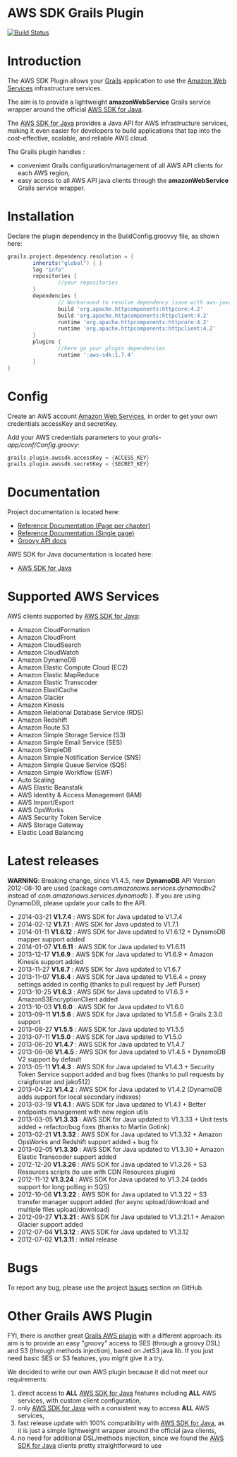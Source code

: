 AWS SDK Grails Plugin
=====================

[![Build Status](https://travis-ci.org/agorapulse/grails-aws-sdk.png)](https://travis-ci.org/agorapulse/grails-aws-sdk)

# Introduction

The AWS SDK Plugin allows your [Grails](http://grails.org) application to use the [Amazon Web Services](http://aws.amazon.com/) infrastructure services.

The aim is to provide a lightweight **amazonWebService** Grails service wrapper around the official [AWS SDK for Java](http://aws.amazon.com/sdkforjava/).

The [AWS SDK for Java](http://aws.amazon.com/sdkforjava/) provides a Java API for AWS infrastructure services, making it even easier for developers to build applications that tap into the cost-effective, scalable, and reliable AWS cloud.

The Grails plugin handles :

* convenient Grails configuration/management of all AWS API clients for each AWS region,
* easy access to all AWS API java clients through the **amazonWebService** Grails service wrapper.


# Installation

Declare the plugin dependency in the BuildConfig.groovvy file, as shown here:

```groovy
grails.project.dependency.resolution = {
		inherits("global") { }
		log "info"
		repositories {
				//your repositories
		}
		dependencies {
				// Workaround to resolve dependency issue with aws-java-sdk and http-builder (dependent on httpcore:4.0)
                build 'org.apache.httpcomponents:httpcore:4.2'
                build 'org.apache.httpcomponents:httpclient:4.2'
                runtime 'org.apache.httpcomponents:httpcore:4.2'
                runtime 'org.apache.httpcomponents:httpclient:4.2'
		}
		plugins {
				//here go your plugin dependencies
				runtime ':aws-sdk:1.7.4'
		}
}
```


# Config

Create an AWS account [Amazon Web Services](http://aws.amazon.com/), in order to get your own credentials accessKey and secretKey.

Add your AWS credentials parameters to your _grails-app/conf/Config.groovy_:

```groovy
grails.plugin.awssdk.accessKey = {ACCESS_KEY}
grails.plugin.awssdk.secretKey = {SECRET_KEY}
```

# Documentation

Project documentation is located here:

* [Reference Documentation (Page per chapter)](http://agorapulse.github.io/grails-aws-sdk/guide)
* [Reference Documentation (Single page)](http://agorapulse.github.io/grails-aws-sdk/guide/single.html)
* [Groovy API docs](http://agorapulse.github.io/grails-aws-sdk/gapi/)

AWS SDK for Java documentation is located here:

* [AWS SDK for Java](http://docs.amazonwebservices.com/AWSJavaSDK/latest/javadoc/index.html)

# Supported AWS Services

AWS clients supported by [AWS SDK for Java](http://aws.amazon.com/sdkforjava/):

* Amazon CloudFormation
* Amazon CloudFront
* Amazon CloudSearch
* Amazon CloudWatch
* Amazon DynamoDB
* Amazon Elastic Compute Cloud (EC2)
* Amazon Elastic MapReduce
* Amazon Elastic Transcoder
* Amazon ElastiCache
* Amazon Glacier
* Amazon Kinesis
* Amazon Relational Database Service (RDS)
* Amazon Redshift
* Amazon Route 53
* Amazon Simple Storage Service (S3)
* Amazon Simple Email Service (SES)
* Amazon SimpleDB
* Amazon Simple Notification Service (SNS)
* Amazon Simple Queue Service (SQS)
* Amazon Simple Workflow (SWF)
* Auto Scaling
* AWS Elastic Beanstalk
* AWS Identity & Access Management (IAM)
* AWS Import/Export
* AWS OpsWorks
* AWS Security Token Service
* AWS Storage Gateway
* Elastic Load Balancing

# Latest releases

**WARNING**: Breaking change, since V1.4.5, new **DynamoDB** API Version 2012-08-10 are used (package *com.amazonaws.services.dynamodbv2* instead of *com.amazonaws.services.dynamodb* ).
If you are using DynamoDB, please update your calls to the API.

* 2014-03-21 **V1.7.4** : AWS SDK for Java updated to V1.7.4
* 2014-02-12 **V1.7.1** : AWS SDK for Java updated to V1.7.1
* 2014-01-11 **V1.6.12** : AWS SDK for Java updated to V1.6.12 + DynamoDB mapper support added
* 2014-01-07 **V1.6.11** : AWS SDK for Java updated to V1.6.11
* 2013-12-17 **V1.6.9** : AWS SDK for Java updated to V1.6.9 + Amazon Kinesis support added
* 2013-11-27 **V1.6.7** : AWS SDK for Java updated to V1.6.7
* 2013-11-07 **V1.6.4** : AWS SDK for Java updated to V1.6.4 + proxy settings added in config (thanks to pull request by Jeff Purser)
* 2013-10-25 **V1.6.3** : AWS SDK for Java updated to V1.6.3 + AmazonS3EncryptionClient added
* 2013-10-03 **V1.6.0** : AWS SDK for Java updated to V1.6.0
* 2013-09-11 **V1.5.6** : AWS SDK for Java updated to V1.5.6 + Grails 2.3.0 support
* 2013-08-27 **V1.5.5** : AWS SDK for Java updated to V1.5.5
* 2013-07-11 **V1.5.0** : AWS SDK for Java updated to V1.5.0
* 2013-06-20 **V1.4.7** : AWS SDK for Java updated to V1.4.7
* 2013-06-06 **V1.4.5** : AWS SDK for Java updated to V1.4.5 + DynamoDB V2 support by default
* 2013-05-11 **V1.4.3** : AWS SDK for Java updated to V1.4.3 + Security Token Service support added and bug fixes (thanks to pull requests by craigforster and jako512)
* 2013-04-22 **V1.4.2** : AWS SDK for Java updated to V1.4.2 (DynamoDB adds support for local secondary indexes)
* 2013-03-19 **V1.4.1** : AWS SDK for Java updated to V1.4.1 + Better endpoints management with new region utils
* 2013-03-05 **V1.3.33** : AWS SDK for Java updated to V1.3.33 + Unit tests added + refactor/bug fixes (thanks to Martin Gotink)
* 2013-02-21 **V1.3.32** : AWS SDK for Java updated to V1.3.32 + Amazon OpsWorks and Redshift support added + bug fix
* 2013-02-05 **V1.3.30** : AWS SDK for Java updated to V1.3.30 + Amazon Elastic Transcoder support added
* 2012-12-20 **V1.3.26** : AWS SDK for Java updated to V1.3.26 + S3 Resources scripts (to use with CDN Resources plugin)
* 2012-11-12 **V1.3.24** : AWS SDK for Java updated to V1.3.24 (adds support for long polling in SQS)
* 2012-10-06 **V1.3.22** : AWS SDK for Java updated to V1.3.22 + S3 transfer manager support added (for async upload/download and multiple files upload/download)
* 2012-09-27 **V1.3.21** : AWS SDK for Java updated to V1.3.21.1 + Amazon Glacier support added
* 2012-07-04 **V1.3.12** : AWS SDK for Java updated to V1.3.12
* 2012-07-02 **V1.3.11** : initial release

# Bugs

To report any bug, please use the project [Issues](http://github.com/agorapulse/grails-aws-sdk/issues) section on GitHub.


# Other Grails AWS Plugin

FYI, there is another great [Grails AWS plugin](http://grails.org/plugin/aws) with a different approach: its aim is to provide an easy "groovy" access to SES (through a groovy DSL) and S3 (through methods injection), based on JetS3 java lib. If you just need basic SES or S3 features, you might give it a try.

We decided to write our own AWS plugin because it did not meet our requirements:

1. direct access to **ALL** [AWS SDK for Java](http://aws.amazon.com/sdkforjava/) features including **ALL** AWS services, with custom client configuration,
2. only [AWS SDK for Java](http://aws.amazon.com/sdkforjava/) with a consistent way to access **ALL** AWS services,
3. fast release update with 100% compatibility with [AWS SDK for Java](http://aws.amazon.com/sdkforjava/), as it is just a simple lightweight wrapper around the official java clients,
4. no need for additional DSL/methods injection, since we found the [AWS SDK for Java](http://aws.amazon.com/sdkforjava/) clients pretty straightforward to use

